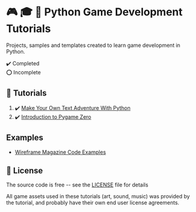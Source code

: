 # :video_game: :mortar_board: :snake: Python Game Development Tutorials

Projects, samples and templates created to learn game development in Python.

:heavy_check_mark: Completed  
:o: Incomplete

## :beginner: Tutorials

1. :heavy_check_mark: [Make Your Own Text Adventure With Python](make-your-own-text-adventure-with-python/)
2. :heavy_check_mark: [Introduction to Pygame Zero](introduction-to-pygame-zero/)

## Examples

- [Wireframe Magazine Code Examples](wireframe-code-snippets/)

## :page_with_curl: License

The source code is free -- see the [LICENSE](LICENSE) file for details

All game assets used in these tutorials (art, sound, music) was provided by the tutorial, and probably have their own end user license agreements.
